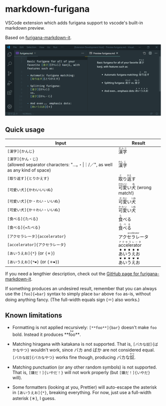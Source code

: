 # markdown-furigana

VSCode extension which adds furigana support to vscode's
built-in markdown preview.

Based on [furigana-markdown-it](https://github.com/iltrof/furigana-markdown-it).

![](https://raw.githubusercontent.com/iltrof/vscode-markdown-furigana/master/img/intro.png)

## Quick usage

| Input                                                                                                 | Result                                                                                                                                |
| ----------------------------------------------------------------------------------------------------- | ------------------------------------------------------------------------------------------------------------------------------------- |
| `[漢字]{かんじ}`                                                                                      | <ruby>漢字<rp>【</rp><rt>かんじ</rt><rp>】</rp></ruby>                                                                                |
| `[漢字]{かん・じ}`<br> (allowed separator characters: ".．。・\|｜/／", as well as any kind of space) | <ruby>漢<rp>【</rp><rt>かん</rt><rp>】</rp>字<rp>【</rp><rt>じ</rt><rp>】</rp></ruby>                                                 |
| `[取り返す]{とりかえす}`                                                                              | <ruby>取<rp>【</rp><rt>と</rt><rp>】</rp>り<rt></rt>返<rp>【</rp><rt>かえ</rt><rp>】</rp>す<rt></rt></ruby>                           |
| `[可愛い犬]{かわいいいぬ}`                                                                            | <ruby>可愛<rp>【</rp><rt>かわいい</rt><rp>】</rp>い<rt></rt>犬<rp>【</rp><rt>ぬ</rt><rp>】</rp></ruby> (wrong match!)                 |
| `[可愛い犬]{か・わい・いいぬ}`                                                                        | <ruby>可<rp>【</rp><rt>か</rt><rp>】</rp>愛<rp>【</rp><rt>わい</rt><rp>】</rp>い<rt></rt>犬<rp>【</rp><rt>いぬ</rt><rp>】</rp></ruby> |
| `[可愛い犬]{か＋わい・いいぬ}`                                                                        | <ruby>可愛<rp>【</rp><rt>かわい</rt><rp>】</rp>い<rt></rt>犬<rp>【</rp><rt>いぬ</rt><rp>】</rp></ruby>                                |
| `[食べる]{たべる}`                                                                                    | <ruby>食<rp>【</rp><rt>た</rt><rp>】</rp>べる<rt></rt></ruby>                                                                         |
| `[食べる]{=たべる}`                                                                                   | <ruby>食べる<rp>【</rp><rt>たべる</rt><rp>】</rp></ruby>                                                                              |
| `[アクセラレータ]{accelerator}`                                                                       | <ruby>アクセラレータ<rp>【</rp><rt>accelerator</rt><rp>】</rp></ruby>                                                                 |
| `[accelerator]{アクセラレータ}`                                                                       | <ruby>accelerator<rp>【</rp><rt>アクセラレータ</rt><rp>】</rp></ruby>                                                                 |
| `[あいうえお]{*}` (or `{＊}`)                                                                         | <ruby>あ<rt>●</rt>い<rt>●</rt>う<rt>●</rt>え<rt>●</rt>お<rt>●</rt></ruby>                                                             |
| `[あいうえお]{*❤}` (or `{＊❤}`)                                                                       | <ruby>あ<rt>❤</rt>い<rt>❤</rt>う<rt>❤</rt>え<rt>❤</rt>お<rt>❤</rt></ruby>                                                             |

If you need a lengthier description, check out the
[GitHub page for furigana-markdown-it](https://github.com/iltrof/furigana-markdown-it).

If something produces an undesired result, remember that
you can always use the `[foo]{=bar}` syntax to simply
place `bar` above `foo` as-is, without doing anything
fancy. (The full-width equals sign (＝) also works.)

## Known limitations

- Formatting is not applied recursively: `[**foo**]{bar}`
  doesn't make `foo` bold. Instead it produces
  <ruby>\*\*foo\*\*<rt>bar</rt></ruby>.

- Matching hiragana with katakana is not supported. That
  is, `[バカな奴]{ばかなやつ}` wouldn't work, since バカ and ばか are
  not considered equal. `[バカな奴]{バカなやつ}` works fine though,
  producing <ruby>バカな<rt></rt>奴<rt>やつ</rt></ruby>.

- Matching punctuation (or any other random symbols) is
  not supported. That is, `[嫌だ！]{いやだ！}` will not work
  properly (but `[嫌だ！]{いやだ}` will).

- Some formatters (looking at you, Prettier) will
  auto-escape the asterisk in `[あいうえお]{*}`, breaking
  everything. For now, just use a full-width asterisk (＊),
  I guess.
